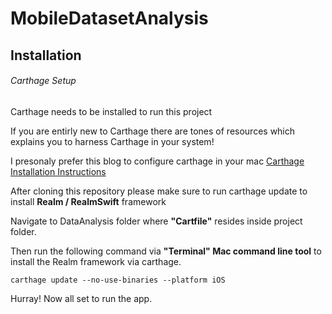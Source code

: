 # MobileDatasetAnalysis

## Installation

###### Carthage Setup

Carthage needs to be installed to run this project

If you are entirly new to Carthage there are tones of resources which explains you to harness Carthage in your system!

I presonaly prefer this blog to configure carthage in your mac [Carthage Installation Instructions](https://www.andrewcbancroft.com/2015/07/29/setting-up-carthage-for-the-terminal-timid/)

After cloning this repository please make sure to run carthage update to install **Realm / RealmSwift** framework

Navigate to DataAnalysis folder where **"Cartfile"** resides inside project folder.

Then run the following command via **"Terminal" Mac command line tool** to install the Realm framework via carthage.

`carthage update --no-use-binaries --platform iOS`

Hurray! Now all set to run the app.
